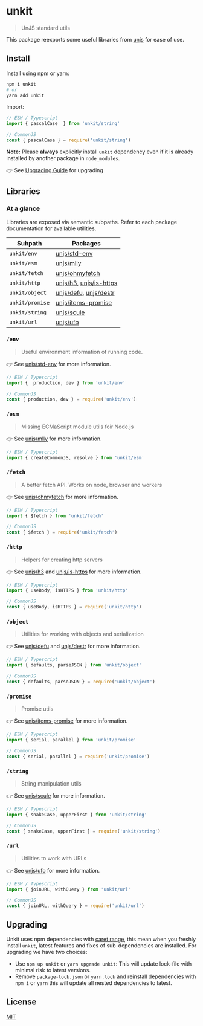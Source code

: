 # unkit

> UnJS standard utils

This package reexports some useful libraries from [unjs](https://github.com/unjs) for ease of use.

## Install

Install using npm or yarn:

```bash
npm i unkit
# or
yarn add unkit
```

Import:

```js
// ESM / Typescript
import { pascalCase  } from 'unkit/string'

// CommonJS
const { pascalCase } = require('unkit/string')
```

**Note:** Please **always** explicitly install `unkit` dependency even if it is already installed by another package in `node_modules`.

👉 See [Upgrading Guide](#upgrading) for upgrading

## Libraries

### At a glance

Libraries are exposed via semantic subpaths. Refer to each package documentation for available utilities.

Subpath | Packages
--------|-------------
`unkit/env`  | [unjs/std-env](https://github.com/unjs/std-env)
`unkit/esm`  | [unjs/mlly](https://github.com/unjs/mlly)
`unkit/fetch` | [unjs/ohmyfetch](https://github.com/unjs/ohmyfetch)
`unkit/http` | [unjs/h3](https://github.com/unjs/h3), [unjs/is-https](https://github.com/unjs/is-https)
`unkit/object` | [unjs/defu](https://github.com/unjs/defu), [unjs/destr](https://github.com/unjs/destr)
`unkit/promise` | [unjs/items-promise](https://github.com/unjs/items-promise)
`unkit/string` | [unjs/scule](https://github.com/unjs/scule)
`unkit/url` | [unjs/ufo](https://github.com/unjs/ufo)

### `/env`

> Useful environment information of running code.

👉 See [unjs/std-env](https://github.com/unjs/std-env) for more information.

```js
// ESM / Typescript
import {  production, dev } from 'unkit/env'

// CommonJS
const { production, dev } = require('unkit/env')
```

### `/esm`

> Missing ECMaScript module utils foir Node.js

👉 See [unjs/mlly](https://github.com/unjs/mlly) for more information.

```js
// ESM / Typescript
import { createCommonJS, resolve } from 'unkit/esm'
```

### `/fetch`

> A better fetch API. Works on node, browser and workers

👉 See [unjs/ohmyfetch](https://github.com/unjs/ohmyfetch) for more information.

```js
// ESM / Typescript
import { $fetch } from 'unkit/fetch'

// CommonJS
const { $fetch } = require('unkit/fetch')
```

### `/http`

> Helpers for creating http servers

👉 See [unjs/h3](https://github.com/unjs/h3) and [unjs/is-https](https://github.com/unjs/is-https) for more information.

```js
// ESM / Typescript
import { useBody, isHTTPS } from 'unkit/http'

// CommonJS
const { useBody, isHTTPS } = require('unkit/http')
```

### `/object`

> Utilities for working with objects and serialization

👉 See [unjs/defu](https://github.com/unjs/defu) and [unjs/destr](https://github.com/unjs/destr) for more information.

```js
// ESM / Typescript
import { defaults, parseJSON } from 'unkit/object'

// CommonJS
const { defaults, parseJSON } = require('unkit/object')
```

### `/promise`

> Promise utils

👉 See [unjs/items-promise](https://github.com/unjs/items-promise) for more information.

```js
// ESM / Typescript
import { serial, parallel } from 'unkit/promise'

// CommonJS
const { serial, parallel } = require('unkit/promise')
```

### `/string`

> String manipulation utils

👉 See [unjs/scule](https://github.com/unjs/scule) for more information.

```js
// ESM / Typescript
import { snakeCase, upperFirst } from 'unkit/string'

// CommonJS
const { snakeCase, upperFirst } = require('unkit/string')
```

### `/url`

> Utilities to work with URLs

👉 See [unjs/ufo](https://github.com/unjs/ufo) for more information.

```js
// ESM / Typescript
import { joinURL, withQuery } from 'unkit/url'

// CommonJS
const { joinURL, withQuery } = require('unkit/url')
```

## Upgrading

Unkit uses npm dependencies with [caret range](https://nodesource.com/blog/semver-tilde-and-caret#caretflexibleminorandpatch),
 this mean when you freshly install `unkit`, latest features and fixes of sub-dependencies are installed. For upgrading we have two choices:

 - Use `npm up unkit` or `yarn upgrade unkit`: This will update lock-file with minimal risk to latest versions.
 - Remove `package-lock.json` or `yarn.lock` and reinstall dependencies with `npm i` or `yarn` this will update all nested dependencies to latest.

## License

[MIT](./LICENSE)

